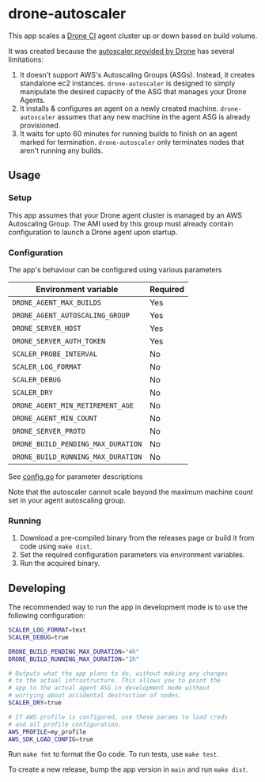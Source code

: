 # drone-autoscaler
This app scales a [Drone CI](https://drone.io/) agent cluster up or down based on build volume.

It was created because the [autoscaler provided by Drone](https://github.com/drone/autoscaler) has several limitations:
1. It doesn't support AWS's Autoscaling Groups (ASGs). Instead, it creates standalone ec2 instances. `drone-autoscaler` is designed to simply manipulate the desired capacity of the ASG that manages your Drone Agents.
2. It installs & configures an agent on a newly created machine. `drone-autoscaler` assumes that any new machine in the agent ASG is already provisioned.
3. It waits for upto 60 minutes for running builds to finish on an agent marked for termination. `drone-autoscaler` only terminates nodes that aren't running any builds.

## Usage
### Setup
This app assumes that your Drone agent cluster is managed by an AWS Autoscaling Group. The AMI used by this group must already contain configuration to launch a Drone agent upon startup.

### Configuration
The app's behaviour can be configured using various parameters

| Environment variable | Required |
| --- | ---- |
| `DRONE_AGENT_MAX_BUILDS` | Yes |
| `DRONE_AGENT_AUTOSCALING_GROUP` | Yes |
| `DRONE_SERVER_HOST` | Yes |
| `DRONE_SERVER_AUTH_TOKEN` | Yes |
| `SCALER_PROBE_INTERVAL` | No |
| `SCALER_LOG_FORMAT` | No |
| `SCALER_DEBUG` | No |
| `SCALER_DRY` | No |
| `DRONE_AGENT_MIN_RETIREMENT_AGE` | No |
| `DRONE_AGENT_MIN_COUNT` | No |
| `DRONE_SERVER_PROTO` | No |
| `DRONE_BUILD_PENDING_MAX_DURATION` | No |
| `DRONE_BUILD_RUNNING_MAX_DURATION` | No |

See [config.go](config/config.go) for parameter descriptions

Note that the autoscaler cannot scale beyond the maximum machine count set in your agent autoscaling group.

### Running
1. Download a pre-compiled binary from the releases page or build it from code using `make dist`.
2. Set the required configuration parameters via environment variables.
3. Run the acquired binary.

## Developing
The recommended way to run the app in development mode is to use the following configuration:
```bash
SCALER_LOG_FORMAT=text
SCALER_DEBUG=true

DRONE_BUILD_PENDING_MAX_DURATION="4h"
DRONE_BUILD_RUNNING_MAX_DURATION="1h"

# Outputs what the app plans to do, without making any changes
# to the actual infrastructure. This allows you to point the
# app to the actual agent ASG in development mode without
# worrying about accidental destruction of nodes. 
SCALER_DRY=true

# If AWS profile is configured, use these params to load creds
# and all profile configuration.
AWS_PROFILE=my_profile
AWS_SDK_LOAD_CONFIG=true
```

Run `make fmt` to format the Go code. To run tests, use `make test`.

To create a new release, bump the app version in `main` and run `make dist`.
